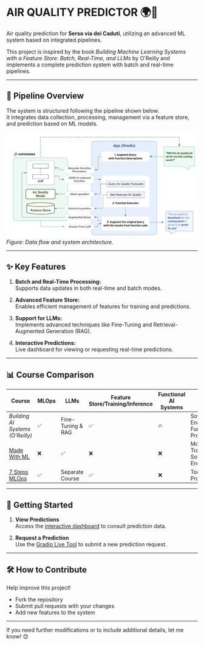# AIR QUALITY PREDICTOR 🌍💨  
Air quality prediction for **Serso via dei Caduti**, utilizing an advanced ML system based on integrated pipelines.

This project is inspired by the book *Building Machine Learning Systems with a Feature Store: Batch, Real-Time, and LLMs* by O'Reilly and implements a complete prediction system with batch and real-time pipelines.

---

## 📌 Pipeline Overview  

The system is structured following the pipeline shown below.  
It integrates data collection, processing, management via a feature store, and prediction based on ML models.  

![Pipeline Diagram](images/pipeline.png)  
*Figure: Data flow and system architecture.*

---

## ✨ Key Features  

1. **Batch and Real-Time Processing:**  
   Supports data updates in both real-time and batch modes.  
   
2. **Advanced Feature Store:**  
   Enables efficient management of features for training and predictions.  
   
3. **Support for LLMs:**  
   Implements advanced techniques like Fine-Tuning and Retrieval-Augmented Generation (RAG).  
   
4. **Interactive Predictions:**  
   Live dashboard for viewing or requesting real-time predictions.  

---

## 📊 Course Comparison  

| Course                                       | MLOps | LLMs                | Feature Store/Training/Inference | Functional AI Systems | Focus                                    |
|---------------------------------------------|-------|---------------------|----------------------------------|-----------------------|------------------------------------------|
| *Building AI Systems (O'Reilly)*           | ✅    | Fine-Tuning & RAG   | ✅                                | 🔥                    | Software Engineering, Fundamentals, Projects |
| [Made With ML](https://madewithml.com/)     | ❌    | ✅                   | ❌                                | ❌                    | Model Training, Software Engineering      |
| [7 Steps MLOps](https://www.pauliusztin.me/courses/the-full-stack-7-steps-mlops-framework) | ✅    | Separate Course      | ✅                                | ❌                    | Tools and Projects                        |

---

## 🚀 Getting Started  

1. **View Predictions**  
   Access the [interactive dashboard](https://jacopodallafior.github.io/Air_quality/air-quality/) to consult prediction data.  

2. **Request a Prediction**  
   Use the [Gradio Live Tool](https://000a058521c4f78ed1.gradio.live) to submit a new prediction request.  

---

## 🛠️ How to Contribute  

Help improve this project!  
- Fork the repository  
- Submit pull requests with your changes  
- Add new features to the system  

---

If you need further modifications or to include additional details, let me know! 😊

